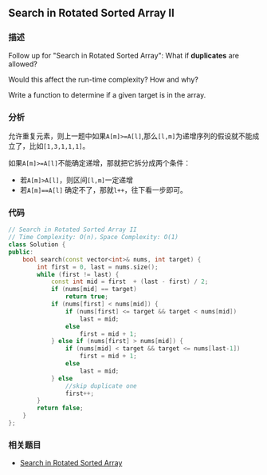 ## Search in Rotated Sorted Array II


### 描述

Follow up for "Search in Rotated Sorted Array": What if **duplicates** are allowed?

Would this affect the run-time complexity? How and why?

Write a function to determine if a given target is in the array.


### 分析

允许重复元素，则上一题中如果`A[m]>=A[l]`,那么`[l,m]`为递增序列的假设就不能成立了，比如`[1,3,1,1,1]`。

如果`A[m]>=A[l]`不能确定递增，那就把它拆分成两个条件：

* 若`A[m]>A[l]`，则区间`[l,m]`一定递增
* 若`A[m]==A[l]` 确定不了，那就`l++`，往下看一步即可。


### 代码

```cpp
// Search in Rotated Sorted Array II
// Time Complexity: O(n)，Space Complexity: O(1)
class Solution {
public:
    bool search(const vector<int>& nums, int target) {
        int first = 0, last = nums.size();
        while (first != last) {
            const int mid = first  + (last - first) / 2;
            if (nums[mid] == target)
                return true;
            if (nums[first] < nums[mid]) {
                if (nums[first] <= target && target < nums[mid])
                    last = mid;
                else
                    first = mid + 1;
            } else if (nums[first] > nums[mid]) {
                if (nums[mid] < target && target <= nums[last-1])
                    first = mid + 1;
                else
                    last = mid;
            } else
                //skip duplicate one
                first++;
        }
        return false;
    }
};
```


### 相关题目

* [Search in Rotated Sorted Array](search-in-rotated-sorted-array.md)
